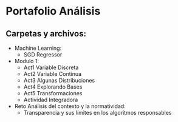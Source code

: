 # Portafolio Análisis

## Carpetas y archivos:
- Machine Learning:
  - SGD Regressor
- Modulo 1:
  - Act1 Variable Discreta
  - Act2 Variable Continua
  - Act3 Algunas Distribuciones
  - Act4 Explorando Bases
  - Act5 Transformaciones
  - Actividad Integradora
- Reto Análisis del contexto y la normatividad:
  - Transparencia y sus límites en los algoritmos responsables
